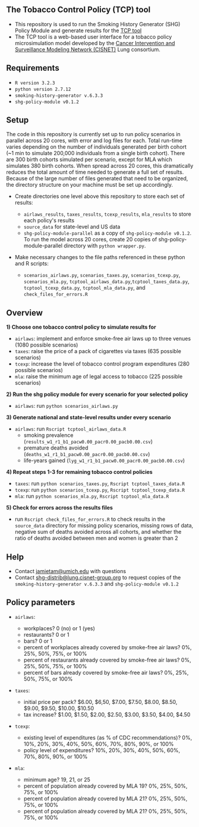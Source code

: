 ## The Tobacco Control Policy (TCP) tool
- This repository is used to run the Smoking History Generator (SHG) Policy Module and generate results for the [TCP tool](http://www.tobaccopolicyeffects.org)
- The TCP tool is a web-based user interface for a tobacco policy microsimulation model developed by the [Cancer Intervention and Surveillance Modeling Network (CISNET)](http://cisnet.cancer.gov) Lung consortium. 

## Requirements
- `R version 3.2.3`
- `python version 2.7.12`
- `smoking-history-generator v.6.3.3`
- `shg-policy-module v0.1.2`

## Setup
The code in this repository is currently set up to run policy scenarios in parallel across 20 cores, with error and log files for each. Total run-time varies depending on the number of individuals generated per birth cohort (~1 min to simulate 200,000 individuals from a single birth cohort). There are 300 birth cohorts simulated per scenario, except for MLA which simulates 380 birth cohorts. When spread across 20 cores, this dramatically reduces the total amount of time needed to generate a full set of results. Because of the large number of files generated that need to be organized, the directory structure on your machine must be set up accordingly. 

- Create directories one level above this repository to store each set of results: 
  - `airlaws_results`, `taxes_results`, `tcexp_results`, `mla_results` to store each policy's results
  - `source_data` for state-level and US data
  - `shg-policy-module-parallel` as a copy of `shg-policy-module v0.1.2`. To run the model across 20 cores, create 20 copies of shg-policy-module-parallel directory with `python wrapper.py`. 

- Make necessary changes to the file paths referenced in these python and R scripts:
  - `scenarios_airlaws.py`, `scenarios_taxes.py`, `scenarios_tcexp.py`, `scenarios_mla.py`, `tcptool_airlaws_data.py`,`tcptool_taxes_data.py`, `tcptool_tcexp_data.py`,  `tcptool_mla_data.py`, and `check_files_for_errors.R`

## Overview
<strong>1) Choose one tobacco control policy to simulate results for</strong>
  - `airlaws`: implement and enforce smoke-free air laws up to three venues (1080 possible scenarios)
  - `taxes`: raise the price of a pack of cigarettes via taxes (635 possible scenarios)
  - `tcexp`: increase the level of tobacco control program expenditures (280 possible scenarios)
  - `mla`: raise the minimum age of legal access to tobacco (225 possible scenarios)
    
<strong>2) Run the shg policy module for every scenario for your selected policy</strong>
  - `airlaws`: run `python scenarios_airlaws.py` 
  
<strong>3) Generate national and state-level results under every scenario</strong> 
  - `airlaws`: run `Rscript tcptool_airlaws_data.R`
    - smoking prevalence (`results_w1_r1_b1_pacw0.00_pacr0.00_pacb0.00.csv`)
    - premature deaths avoided (`deaths_w1_r1_b1_pacw0.00_pacr0.00_pacb0.00.csv`)
    - life-years gained (`lyg_w1_r1_b1_pacw0.00_pacr0.00_pacb0.00.csv`)
  
<strong>4) Repeat steps 1-3 for remaining tobacco control policies</strong>
  - `taxes`: run `python scenarios_taxes.py`, `Rscript tcptool_taxes_data.R`
  - `tcexp`: run `python scenarios_tcexp.py`, `Rscript tcptool_tcexp_data.R`
  - `mla`: run `python scenarios_mla.py`, `Rscript tcptool_mla_data.R`

<strong>5) Check for errors across the results files</strong> 
  - run `Rscript check_files_for_errors.R` to check results in the `source_data` directory for missing policy scenarios, missing rows of data, negative sum of deaths avoided across all cohorts, and whether the ratio of deaths avoided between men and women is greater than 2
  
## Help
- Contact jamietam@umich.edu with questions
- Contact shg-distrib@lung.cisnet-group.org to request copies of the `smoking-history-generator v.6.3.3` and `shg-policy-module v0.1.2`

## Policy parameters
  - `airlaws`: 
    - workplaces? 0 (no) or 1 (yes)
    - restaurants? 0 or 1
    - bars? 0 or 1
    - percent of workplaces already covered by smoke-free air laws? 0%, 25%, 50%, 75%, or 100%
    - percent of restaurants already covered by smoke-free air laws? 0%, 25%, 50%, 75%, or 100%
    - percent of bars already covered by smoke-free air laws? 0%, 25%, 50%, 75%, or 100%
       
  - `taxes`: 
    - initial price per pack? $6.00, $6,50, $7.00, $7.50, $8.00, $8.50, $9.00, $9.50, $10.00, $10.50
    - tax increase? $1.00, $1.50, $2.00, $2.50, $3.00, $3.50, $4.00, $4.50

  - `tcexp`: 
    - existing level of expenditures (as % of CDC recommendations)? 0%, 10%, 20%, 30%, 40%, 50%, 60%, 70%, 80%, 90%, or 100%
    - policy level of expenditures? 10%, 20%, 30%, 40%, 50%, 60%, 70%, 80%, 90%, or 100%
    
  - `mla`: 
    - minimum age? 19, 21, or 25
    - percent of population already covered by MLA 19? 0%, 25%, 50%, 75%, or 100%
    - percent of population already covered by MLA 21? 0%, 25%, 50%, 75%, or 100%
    - percent of population already covered by MLA 21? 0%, 25%, 50%, 75%, or 100%
